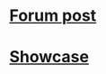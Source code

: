# [Forum post](https://gamesense.pub/forums/viewtopic.php?pid=281271)

# [Showcase](https://www.youtube.com/watch?v=jt4GLtLgsD8)
